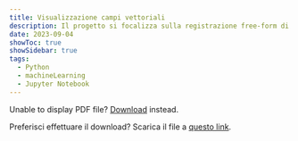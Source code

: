 ```yaml
---
title: Visualizzazione campi vettoriali
description: Il progetto si focalizza sulla registrazione free-form di immagini toraciche e sulla visualizzazione dei campi vettoriali del displacement field. Utilizzando Python e la libreria di SimpleITK, l'obiettivo è registrare immagini mediche 3D in modo preciso e di visualizzare in modo intuitivo il campo vettoriale di spostamento risultante. Al termine delle operazioni, si ottiene una panoramica precisa delle variazioni tra le immagini toraciche originali e quelle registrate.
date: 2023-09-04
showToc: true
showSidebar: true
tags:
  - Python
  - machineLearning
  - Jupyter Notebook
---
```


<object data="/Visualizzazione_campi_vettoriali.pdf" type="application/pdf" width="100%" height="500px">
      <p>Unable to display PDF file? <a href="/Visualizzazione_campi_vettoriali.pdf">Download</a> instead.</p>
    </object>
  <p className="font-mono">Preferisci effettuare il download? Scarica il file a <a href="/Visualizzazione_campi_vettoriali.pdf">questo link</a>.</p>